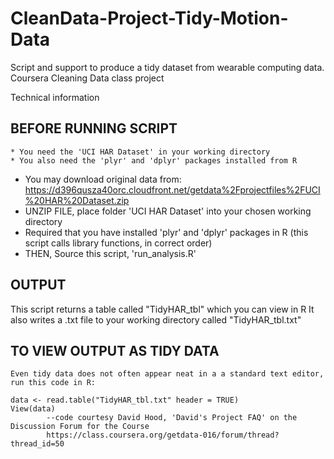 CleanData-Project-Tidy-Motion-Data
==================================

Script and support to produce a tidy dataset from wearable computing data. Coursera Cleaning Data class project

Technical information

## BEFORE RUNNING SCRIPT 
	* You need the 'UCI HAR Dataset' in your working directory
	* You also need the 'plyr' and 'dplyr' packages installed from R 

* You may download original data from:
	https://d396qusza40orc.cloudfront.net/getdata%2Fprojectfiles%2FUCI%20HAR%20Dataset.zip
* UNZIP FILE, place folder 'UCI HAR Dataset' into your chosen working directory
* Required that you have installed 'plyr' and 'dplyr' packages in R (this script calls library functions, in correct order)
* THEN, Source this script, 'run_analysis.R' 

## OUTPUT
This script returns a table called "TidyHAR_tbl" which you can view in R
It also writes a .txt file to your working directory called "TidyHAR_tbl.txt"

## TO VIEW OUTPUT AS TIDY DATA 
	Even tidy data does not often appear neat in a a standard text editor, run this code in R:
	
	data <- read.table("TidyHAR_tbl.txt" header = TRUE)
	View(data)
			--code courtesy David Hood, 'David's Project FAQ' on the Discussion Forum for the Course
			https://class.coursera.org/getdata-016/forum/thread?thread_id=50

			
